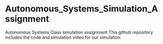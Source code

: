 # Autonomous_Systems_Simulation_Assignment
Autonomous Systems Class simulation assignment
This github repository includes the code and simulation video for our simulation.
